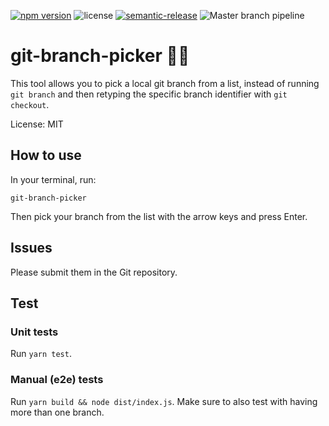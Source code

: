 [![npm version](https://badge.fury.io/js/git-branch-picker.svg)](https://badge.fury.io/js/git-branch-picker)
![license](https://badgen.net/npm/license/git-branch-picker)
[![semantic-release](https://img.shields.io/badge/%20%20%F0%9F%93%A6%F0%9F%9A%80-semantic--release-e10079.svg)](https://github.com/semantic-release/semantic-release)
![Master branch pipeline](https://github.com/joepkockelkorn/git-branch-picker/workflows/Pipeline/badge.svg)

# git-branch-picker 👨‍💻

This tool allows you to pick a local git branch from a list, instead of running `git branch` and then retyping the specific branch identifier with `git checkout`.

License: MIT

## How to use

In your terminal, run:

`git-branch-picker`

Then pick your branch from the list with the arrow keys and press Enter.

## Issues

Please submit them in the Git repository.

## Test

### Unit tests

Run `yarn test`.

### Manual (e2e) tests

Run `yarn build && node dist/index.js`. Make sure to also test with having more than one branch.
